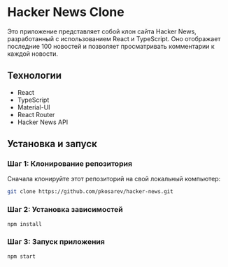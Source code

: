 # Hacker News Clone

Это приложение представляет собой клон сайта Hacker News, разработанный с использованием React и TypeScript. Оно отображает последние 100 новостей и позволяет просматривать комментарии к каждой новости.

## Технологии

- React
- TypeScript
- Material-UI
- React Router
- Hacker News API

## Установка и запуск

### Шаг 1: Клонирование репозитория

Сначала клонируйте этот репозиторий на свой локальный компьютер:

```bash
git clone https://github.com/pkosarev/hacker-news.git
```

### Шаг 2: Установка зависимостей

```bash
npm install
```

### Шаг 3: Запуск приложения

```bash
npm start
```